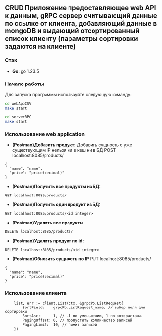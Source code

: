 ## CRUD Приложение предоставляющее web API к данным, gRPC сервер считывающий данные по ссылке от клиента, добавляющий данные в mongoDB и выдающий отсортированный список клиенту (параметры сортировки задаются на клиенте)
### Стэк
- **Go**: go 1.23.5

### Начало работы

Для запуска программы используйте следующую команду:

```bash
cd webAppCSV
make start
```
```bash
cd serverRPC
make start
```
### Использование web application

- **(Postman)Добавить продукт:**
Добавить сущность с уже существующим IP нельзя ни в кеш ни в БД
POST localhost:8085/products/
```
{
  "name": "name",
  "price": "price(decimal)"
}
```

- **(Postman)Получить все продукты из БД:**
```
GET localhost:8085/products/
```

- **(Postman)Получить один продукт из БД:**

```
GET localhost:8085/products/<id integer>
```

- **(Postman)Удалить все продукты**
```
DELETE localhost:8085/products/
```

- **(Postman)Удалить продукт по id:**
```
DELETE localhost:8085/products/<id integer>
```

- **(Postman)Обновить сущность по IP**
PUT localhost:8085/products/
```
{
  "name": "name",
  "price": "price(decimal)"
}
```

### Использование клиента
```
	list, err := client.List(ctx, &grpcPb.ListRequest{
		SortField:    grpcPb.ListRequest_name, // выбор поля для сортировки
		SortAsc:      1, // -1 по уменьшению, 1 по возврастани.
		PagingOffset: 0, // пропустить колличество записей
		PagingLimit:  10, // лимит записей
	})
```
